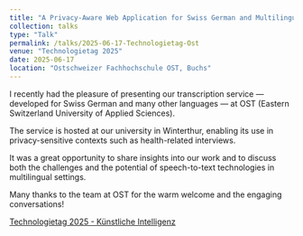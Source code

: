```yaml
---
title: "A Privacy-Aware Web Application for Swiss German and Multilingual Speech Transcription"
collection: talks
type: "Talk"
permalink: /talks/2025-06-17-Technologietag-Ost
venue: "Technologietag 2025"
date: 2025-06-17
location: "Ostschweizer Fachhochschule OST, Buchs"
---
```


I recently had the pleasure of presenting our transcription service — developed for Swiss German and many other languages — at OST (Eastern Switzerland University of Applied Sciences).

The service is hosted at our university in Winterthur, enabling its use in privacy-sensitive contexts such as health-related interviews.

It was a great opportunity to share insights into our work and to discuss both the challenges and the potential of speech-to-text technologies in multilingual settings.

Many thanks to the team at OST for the warm welcome and the engaging conversations!

[Technologietag 2025 - Künstliche Intelligenz](https://www.ost.ch/de/forschung-und-dienstleistungen/technik/systemtechnik/technologietag-2025/kuenstliche-intelligenz)
